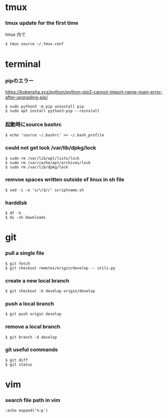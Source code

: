 # tmux
### tmux update for the first time
tmux 内で
```
$ tmux source ~/.tmux.conf
```

# terminal
### pipのエラー
https://kokensha.xyz/python/python-pip3-cannot-import-name-main-error-after-upgrading-pip/

```
$ sudo python3 -m pip uninstall pip
$ sudo apt install python3-pip --reinstall
```

### 起動時にsource bashrc
```
$ echo 'source ~/.bashrc' >> ~/.bash_profile
```

### could not get lock /var/lib/dpkg/lock
```
$ sudo rm /var/lib/apt/lists/lock
$ sudo rm /var/cache/apt/archives/lock
$ sudo rm /var/lib/dpkg/lock
```

### remvoe spaces written outside of linux in sh file
```
$ sed -i -e 's/\r$//' scriptname.sh
```

### harddisk
```
$ df -h
$ du -sh Downloads
```

# git
### pull a single file
```
$ git fetch 
$ git checkout remotes/origin/develop -- utils.py
```
### create a new local branch 
```
$ git checkout -b develop origin/develop
```
### push a local branch
```
$ git push origin develop
```

### remove a local branch
```
$ git branch -d develop
```

### git useful commands
```
$ git diff
$ git status
```

# vim
### search file path in vim
```
:echo expand('%:p')
```
